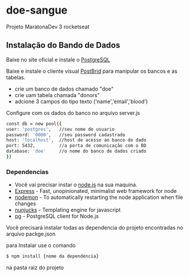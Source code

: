 # doe-sangue
Projeto MaratonaDev 3 rocketseat

## Instalação do Bando de Dados

Baixe no site oficial e instale o [PostgreSQL](https://www.postgresql.org/download/)

Baixe e instale o cliente visual [PostBrid](https://www.electronjs.org/apps/postbird) para manipular os bancos e as tabelas.

- crie um banco de dados chamado "doe"
- crie uam tabela chamada "donors"
- adcione 3 campos do tipo texto ('name','email','blood')

Configure com os dados do banco no arquivo server.js

```sh
const db = new pool({   
user: 'postgres',   //seu nome de usuario    
password: '0000',   //seu password cadastrado    
host: 'localhost',  //host de acesso ao banco de dado    
port: 5432,         //a porta de comunicação com o BD    
database: 'doe'     //o nome do banco de dados criado
})
```
### Dependencias
- Você vai precisar instar o [node.js](https://nodejs.org/pt-br/) na sua maquina.
- [Express](https://www.npmjs.com/package/express) - Fast, unopinionated, minimalist web framework for node
- [nodemon](https://www.npmjs.com/package/nodemon) - To automatically restarting the node application when file changes
- [nunjucks](https://www.npmjs.com/package/nunjucks) - Templating engine for javascript
- [pg](https://www.npmjs.com/package/pg) - PostgreSQL client for Node.js
 
Você precisará instalar todas as dependencia do projeto encontradas no arquivo packge.json

para Instalar use o comando

```sh
$ npm install {nome da dependencia}
```
na pasta raiz do projeto
    
  
